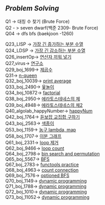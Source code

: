 
***Problem Solving***
---
Q1 -> 대칭 수 찾기 (Brute Force)</br>
Q2 - > seven dwarf(백준 2309- Brute Force)</br>
Q04 -> dfs bfs (baekjoon -1260)</br>

Q23_LISP -> [가장 긴 증가하는 부분 수열 ](./Q23_LIPS/11055.pdf) </br>
Q24_LDSP -> [가장 긴 감소하는 부분 수열](./Q24_LDPS/11722.pdf) </br>
Q26_insertOp-> [연산자 끼워 넣기](./Q26_insertOp/14888.pdf) </br>
Q27_virus-> [연구소](./Q27_virus/14502번.pdf)</br>
Q29_boj_1699-> [제곱수](./Q29_boj_1699/1699.pdf) </br>
Q31-> [n-queen](./Q31_boj_9663/9663.pdf) </br>
Q32_boj_10039-> [print average](./Q32_boj_10039/10039.pdf) </br>
Q33_boj_2490-> [윷놀이](./Q33_boj_2490/2490.pdf)</br>
Q34_boj_10872-> [factorial](./Q34_boj_10872/10872.pdf)</br>
Q38_boj_2950-> [에라토스테네스의 체](./Q38_boj_2960/2960.pdf)</br>
Q39_boj_4948-> [에라토스테네스의 체2](./Q39_boj_4948/4948.pdf)</br>
Q40_algolab_happyNumber-> [happyNum](./Q40_algolab_happyNumber/happy.pdf)</br>
Q42_boj_1764-> [듣보잡 교집합 구하기](./Q42_boj_1764/1764.pdf)</br>
Q43_boj_2563-> [색종이](./Q43_boj_2563/2563.pdf)</br>
Q53_boj_1159-> [농구 lambda, map](./Q53_boj_1159/1159.pdf)</br>
Q58_boj_1707-> [이분 그래프](./Q58_boj_1707/1707.pdf)</br>
Q61_boj_2331-> [loop 제거](./Q61_boj_2331/2331.pdf)</br>
Q62_boj_9466-> [loop count](./Q62_boj_9466/9466.pdf)</br>
Q64_boj_2798-> [bin search and permutation](./Q64_boj_2798/2798.pdf)</br>
Q65_boj_5567-> [BFS](./Q65_boj_5567/5567.pdf)</br>
Q67_boj_2783-> [functools practice](./Q67_boj_2783/2783.pdf)</br>
Q68_boj_4963-> [count connection](./Q68_boj_4963/4963.pdf)</br>
Q69_boj_7576-> [optioned BFS](./Q69_boj_7576/7576.pdf)</br>
Q70_boj_1149-> [dynamic programming](./Q70_boj_1149/1149.pdf)</br>
Q71_boj_1788-> [dynamic programming](./Q71_boj_1788/1788.pdf)</br>
Q72_boj_1010-> [dynamic programming](./Q72_boj_1010/1010.pdf)</br>
Q73_boj_11052-> [dynamic programming](./Q73_boj_11052/11052.pdf)</br>
